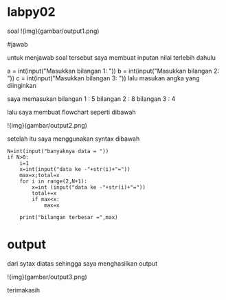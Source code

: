 # labpy02

soal
!{img}(gambar/output1.png)

#jawab

untuk menjawab soal tersebut saya membuat inputan nilai terlebih dahulu

a = int(input("Masukkan bilangan 1: "))
b = int(input("Masukkan bilangan 2: "))
c = int(input("Masukkan bilangan 3: "))
lalu masukan angka yang diinginkan

saya memasukan bilangan 1 : 5 bilangan 2 : 8 bilangan 3 : 4

lalu saya membuat flowchart seperti dibawah

!{img}(gambar/output2.png)

setelah itu saya menggunakan syntax dibawah



    N=int(input("banyaknya data = "))
    if N>0:
        i=1
        x=int(input("data ke -"+str(i)+"="))
        max=x;total=x
        for i in range(2,N+1):
            x=int (input("data ke -"+str(i)+"="))
            total+=x
            if max<x:
                max=x

        print("bilangan terbesar =",max)


# output
dari sytax diatas sehingga saya menghasilkan output

!{img}(gambar/output3.png) 

terimakasih